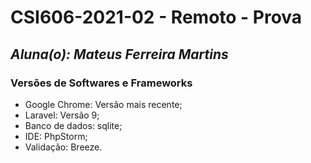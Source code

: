 # **CSI606-2021-02 - Remoto - Prova**

## *Aluna(o): Mateus Ferreira Martins*

### Versões de Softwares e Frameworks

  - Google Chrome: Versão mais recente;
  - Laravel: Versão 9;
  - Banco de dados: sqlite;
  - IDE: PhpStorm;
  - Validação: Breeze.
